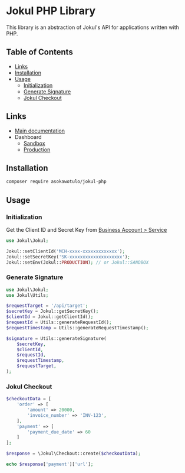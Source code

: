 # Jokul PHP Library

This library is an abstraction of Jokul's API for applications written with PHP.

## Table of Contents
- [Links](#links)
- [Installation](#installation)
- [Usage](#usage)
	- [Initialization](#initialization)
	- [Generate Signature](#generate-signature)
	- [Jokul Checkout](#jokul-checkout)

## Links
- [Main documentation](https://jokul.doku.com/docs)
- Dashboard
  - [Sandbox](https://jokul.doku.com/bo)
  - [Production](https://jokul.doku.com/bo)

## Installation
```bash
composer require asokawotulo/jokul-php
```

## Usage
### Initialization
Get the Client ID and Secret Key from [Business Account > Service](https://jokul.doku.com/bo/business-account/service-management)
```php
use Jokul\Jokul;

Jokul::setClientId('MCH-xxxx-xxxxxxxxxxxxx');
Jokul::setSecretKey('SK-xxxxxxxxxxxxxxxxxxxx');
Jokul::setEnv(Jokul::PRODUCTION); // or Jokul::SANDBOX
```

### Generate Signature
```php
use Jokul\Jokul;
use Jokul\Utils;

$requestTarget = '/api/target';
$secretKey = Jokul::getSecretKey();
$clientId = Jokul::getClientId();
$requestId = Utils::generateRequestId();
$requestTimestamp = Utils::generateRequestTimestamp();

$signature = Utils::generateSignature(
	$secretKey,
	$clientId,
	$requestId,
	$requestTimestamp,
	$requestTarget,
);
```

### Jokul Checkout
```php
$checkoutData = [
	'order' => [
		'amount' => 20000,
		'invoice_number' => 'INV-123',
	],
	'payment' => [
		'payment_due_date' => 60
	]
];

$response = \Jokul\Checkout::create($checkoutData);

echo $response['payment']['url'];
```